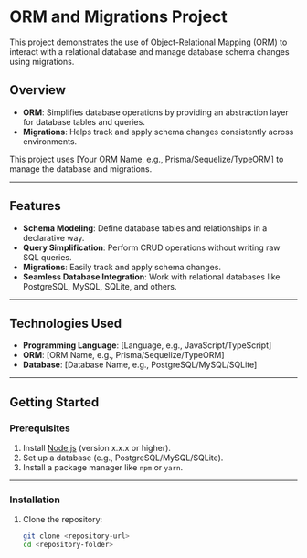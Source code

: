 # ORM and Migrations Project

This project demonstrates the use of Object-Relational Mapping (ORM) to interact with a relational database and manage database schema changes using migrations.

## Overview

- **ORM**: Simplifies database operations by providing an abstraction layer for database tables and queries.
- **Migrations**: Helps track and apply schema changes consistently across environments.

This project uses [Your ORM Name, e.g., Prisma/Sequelize/TypeORM] to manage the database and migrations.

---

## Features

- **Schema Modeling**: Define database tables and relationships in a declarative way.
- **Query Simplification**: Perform CRUD operations without writing raw SQL queries.
- **Migrations**: Easily track and apply schema changes.
- **Seamless Database Integration**: Work with relational databases like PostgreSQL, MySQL, SQLite, and others.

---

## Technologies Used

- **Programming Language**: [Language, e.g., JavaScript/TypeScript]
- **ORM**: [ORM Name, e.g., Prisma/Sequelize/TypeORM]
- **Database**: [Database Name, e.g., PostgreSQL/MySQL/SQLite]

---

## Getting Started

### Prerequisites

1. Install [Node.js](https://nodejs.org/) (version x.x.x or higher).
2. Set up a database (e.g., PostgreSQL/MySQL/SQLite).
3. Install a package manager like `npm` or `yarn`.

---

### Installation

1. Clone the repository:
   ```bash
   git clone <repository-url>
   cd <repository-folder>
